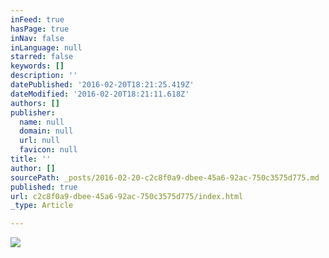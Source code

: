 ```yaml
---
inFeed: true
hasPage: true
inNav: false
inLanguage: null
starred: false
keywords: []
description: ''
datePublished: '2016-02-20T18:21:25.419Z'
dateModified: '2016-02-20T18:21:11.618Z'
authors: []
publisher:
  name: null
  domain: null
  url: null
  favicon: null
title: ''
author: []
sourcePath: _posts/2016-02-20-c2c8f0a9-dbee-45a6-92ac-750c3575d775.md
published: true
url: c2c8f0a9-dbee-45a6-92ac-750c3575d775/index.html
_type: Article

---
```

![](https://the-grid-user-content.s3-us-west-2.amazonaws.com/6f8830e6-1e9a-45f8-bc06-254b4c5dbaef.png)
